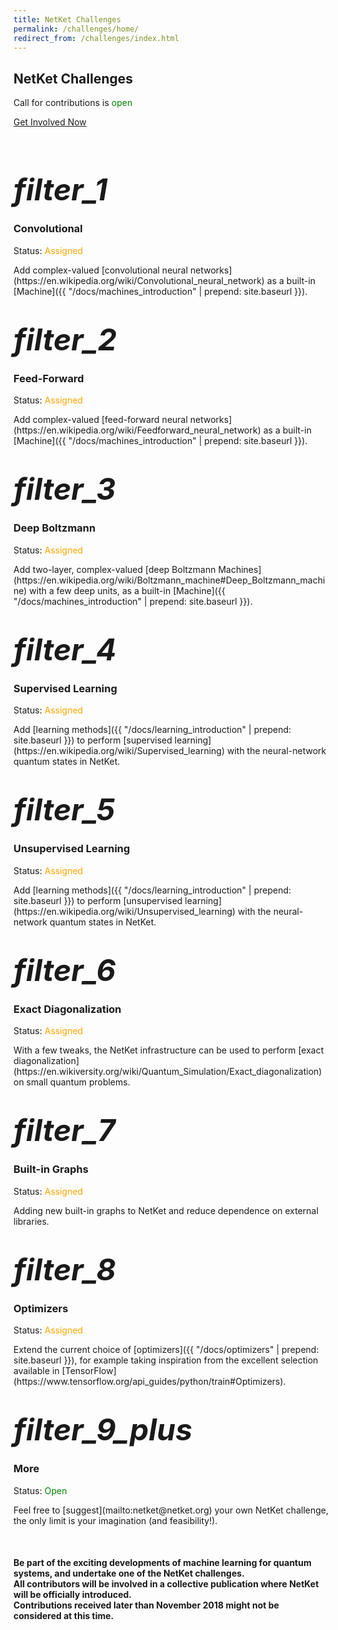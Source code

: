 ```yaml
---
title: NetKet Challenges
permalink: /challenges/home/
redirect_from: /challenges/index.html
---
```

<div class="row" >
  <div class="col-sm-12">
    <div class="jumbotron">
    <h2 class="text-center">NetKet Challenges</h2>
    <div class="text-center">
    <p class="text-muted"> Call for contributions is <font color="green"> open</font></p>
    <p><a class="btn btn-warning btn-lg" href="mailto:netket@netket.org" role="button">Get Involved Now</a></p>
    </div>
    </div>
  </div>
</div>

<div class="container">
<br>

<div class="row">
        <div class="col-sm-4">
            <h1 class="text-center"><i class="material-icons" style="font-size:48px;">filter_1</i></h1>
            <h3 class="text-center">Convolutional</h3>
            <p class="text-center">Status: <font color="orange">Assigned</font></p>
            <p markdown="span" class="text-justify">Add complex-valued [convolutional neural networks](https://en.wikipedia.org/wiki/Convolutional_neural_network) as a built-in [Machine]({{ "/docs/machines_introduction" | prepend: site.baseurl }}).
            </p>
        </div>
        <div class="col-sm-4">
            <h1 class="text-center"><i class="material-icons" style="font-size:48px;">filter_2</i></h1>
            <h3 class="text-center">Feed-Forward</h3>
            <p class="text-center">Status: <font color="orange">Assigned</font></p>
            <p markdown="span" class="text-justify"> Add complex-valued [feed-forward neural networks](https://en.wikipedia.org/wiki/Feedforward_neural_network) as a built-in [Machine]({{ "/docs/machines_introduction" | prepend: site.baseurl }}).</p>
        </div>
        <div class="col-sm-4">
            <h1 class="text-center"><i class="material-icons" style="font-size:48px;">filter_3</i></h1>
            <h3 class="text-center">Deep Boltzmann</h3>
            <p class="text-center">Status: <font color="orange">Assigned</font></p>
            <p markdown="span" class="text-justify"> Add two-layer, complex-valued [deep Boltzmann Machines](https://en.wikipedia.org/wiki/Boltzmann_machine#Deep_Boltzmann_machine) with a few deep units, as a built-in [Machine]({{ "/docs/machines_introduction" | prepend: site.baseurl }}).</p>
        </div>
</div>

<div class="row">
        <div class="col-sm-4">
            <h1 class="text-center"><i class="material-icons" style="font-size:48px;">filter_4</i></h1>
            <h3 class="text-center">Supervised Learning</h3>
            <p class="text-center">Status: <font color="orange">Assigned</font></p>
            <p markdown="span" class="text-justify"> Add [learning methods]({{ "/docs/learning_introduction" | prepend: site.baseurl }}) to perform [supervised learning](https://en.wikipedia.org/wiki/Supervised_learning) with the neural-network quantum states in NetKet.</p>
        </div>
        <div class="col-sm-4">
            <h1 class="text-center"><i class="material-icons" style="font-size:48px;">filter_5</i></h1>
            <h3 class="text-center">Unsupervised Learning</h3>
            <p class="text-center">Status: <font color="orange">Assigned</font></p>
            <p markdown="span" class="text-justify"> Add [learning methods]({{ "/docs/learning_introduction" | prepend: site.baseurl }}) to perform [unsupervised learning](https://en.wikipedia.org/wiki/Unsupervised_learning) with the neural-network quantum states in NetKet.
            </p>
        </div>
        <div class="col-sm-4">
            <h1 class="text-center"><i class="material-icons" style="font-size:48px;">filter_6</i></h1>
            <h3 class="text-center">Exact Diagonalization</h3>
            <p class="text-center">Status: <font color="orange">Assigned</font></p>
            <p markdown="span" class="text-justify"> With a few tweaks, the NetKet infrastructure can be used to perform [exact diagonalization](https://en.wikiversity.org/wiki/Quantum_Simulation/Exact_diagonalization) on small quantum problems.</p>
        </div>
</div>

<div class="row">
        <div class="col-sm-4">
            <h1 class="text-center"><i class="material-icons" style="font-size:48px;">filter_7</i></h1>
            <h3 class="text-center">Built-in Graphs</h3>
            <p class="text-center">Status: <font color="orange">Assigned</font></p>
            <p markdown="span" class="text-justify"> Adding new built-in graphs to NetKet and reduce dependence on external libraries.
            </p>
        </div>
        <div class="col-sm-4">
            <h1 class="text-center"><i class="material-icons" style="font-size:48px;">filter_8</i></h1>
            <h3 class="text-center">Optimizers</h3>
            <p class="text-center">Status: <font color="orange">Assigned</font></p>
            <p markdown="span" class="text-justify"> Extend the current choice of [optimizers]({{ "/docs/optimizers" | prepend: site.baseurl }}), for example taking inspiration from the excellent selection available in [TensorFlow](https://www.tensorflow.org/api_guides/python/train#Optimizers).  </p>
        </div>
        <div class="col-sm-4">
            <h1 class="text-center"><i class="material-icons" style="font-size:48px;">filter_9_plus</i></h1>
            <h3 class="text-center">More</h3>
            <p class="text-center">Status: <font color="green">Open</font></p>
            <p markdown="span" class="text-justify"> Feel free to [suggest](mailto:netket@netket.org) your own NetKet challenge, the only limit is your imagination (and feasibility!).</p>
        </div>
</div>
<br>
<div class="row" >
  <div class="col-sm-12">
  <div class="panel panel-default">
    <div class="panel-heading">
  <h4 class="text-center" markdown="span">
  Be part of the exciting developments of machine learning for quantum systems, and undertake one
  of the NetKet challenges. <br> All contributors will be involved in a collective
  publication where NetKet will be officially introduced. <br>Contributions received later than November 2018 might not be considered at this time.
  </h4>
  </div>
  </div>
  </div>
</div>

</div>
